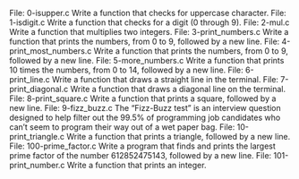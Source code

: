 File: 0-isupper.c Write a function that checks for uppercase character.
File: 1-isdigit.c Write a function that checks for a digit (0 through 9).
File: 2-mul.c Write a function that multiplies two integers.
File: 3-print_numbers.c Write a function that prints the numbers, from 0 to 9, followed by a new line.
File: 4-print_most_numbers.c Write a function that prints the numbers, from 0 to 9, followed by a new line.
File: 5-more_numbers.c Write a function that prints 10 times the numbers, from 0 to 14, followed by a new line.
File: 6-print_line.c Write a function that draws a straight line in the terminal.
File: 7-print_diagonal.c Write a function that draws a diagonal line on the terminal.
File: 8-print_square.c Write a function that prints a square, followed by a new line.
File: 9-fizz_buzz.c The “Fizz-Buzz test” is an interview question designed to help filter out the 99.5% of programming job candidates who can’t seem to program their way out of a wet paper bag.
File: 10-print_triangle.c Write a function that prints a triangle, followed by a new line.
File: 100-prime_factor.c Write a program that finds and prints the largest prime factor of the number 612852475143, followed by a new line.
File: 101-print_number.c Write a function that prints an integer.
